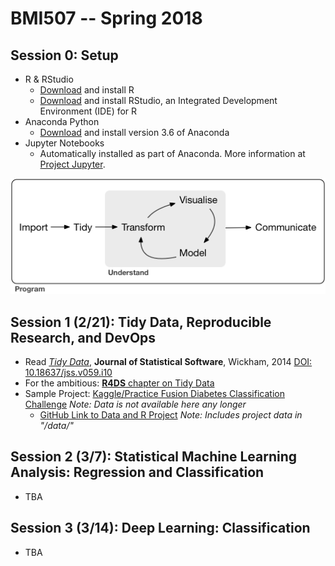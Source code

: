 # BMI507 -- Spring 2018

## Session 0: Setup
* R & RStudio
    * [Download](https://cloud.r-project.org/) and install R
    * [Download](https://www.rstudio.com/products/rstudio/download/#download) and install RStudio, an Integrated Development Environment (IDE) for R
* Anaconda Python
    * [Download](https://www.anaconda.com/download/) and install version 3.6 of Anaconda
* Jupyter Notebooks
    * Automatically installed as part of Anaconda. More information at [Project Jupyter](http://jupyter.org/).

![Data Science Workflow](images/data-science-workflow.png)

## Session 1 (2/21): Tidy Data, Reproducible Research, and DevOps

* Read [*Tidy Data*](http://dx.doi.org/10.18637/jss.v059.i10), **Journal of Statistical Software**, Wickham, 2014
[DOI:  10.18637/jss.v059.i10](http://dx.doi.org/10.18637/jss.v059.i10) 
* For the ambitious: [**R4DS** chapter on Tidy Data](http://r4ds.had.co.nz/tidy-data.html)
* Sample Project: [Kaggle/Practice Fusion Diabetes Classification Challenge](https://www.kaggle.com/c/pf2012-diabetes) *Note: Data is not available here any longer*
  * [GitHub Link to Data and R Project](https://github.com/UB-BiomedicalInformatics/Kaggle-Practice-Fusion-Diabetes-Challenge) *Note: Includes project data in "/data/"*

## Session 2 (3/7): Statistical Machine Learning Analysis: Regression and Classification
* TBA

## Session 3 (3/14): Deep Learning: Classification
* TBA






